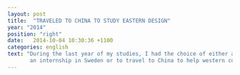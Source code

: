 ```yaml
---
layout: post
title:  "TRAVELED TO CHINA TO STUDY EASTERN DESIGN"
year: "2014"
position: "right"
date:   2014-10-04 10:30:36 +1100
categories: english
text: "During the last year of my studies, I had the choice of either applying for
       an internship in Sweden or to travel to China to help western companies to create product designs for products to be released in China. I choose to go to China, which had me help the companies 'Dream of Sweden' and 'Guttstakälla'. The work in China mostly consisted of coming up with conceptual ideas and web-related material for the  products."
---
```

